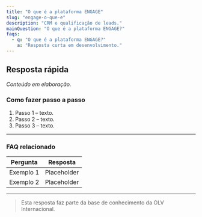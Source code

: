 ```yaml
---
title: "O que é a plataforma ENGAGE"
slug: "engage-o-que-e"
description: "CRM e qualificação de leads."
mainQuestion: "O que é a plataforma ENGAGE?"
faqs:
  - q: "O que é a plataforma ENGAGE?"
    a: "Resposta curta em desenvolvimento."
---
```


## Resposta rápida

*Conteúdo em elaboração.*

### Como fazer passo a passo

1. Passo 1 – texto.
2. Passo 2 – texto.
3. Passo 3 – texto.

---

### FAQ relacionado

| Pergunta | Resposta |
| --- | --- |
| Exemplo 1 | Placeholder |
| Exemplo 2 | Placeholder |

---

> Esta resposta faz parte da base de conhecimento da OLV Internacional.
